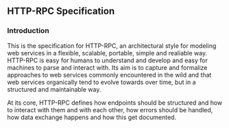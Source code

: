 ## HTTP-RPC Specification

### Introduction

This is the specification for HTTP-RPC, an architectural style for modeling web services in a flexible, scalable, portable, simple and realiable way. HTTP-RPC is easy for humans to understand and develop and easy for machines to parse and interact with. Its aim is to capture and formalize approaches to web services commonly encountered in the wild and that web services organically tend to evolve towards over time, but in a structured and maintainable way.

At its core, HTTP-RPC defines how endpoints should be structured and how to interact with them and with each other, how errors should be handled, how data exchange happens and how this get documented.
